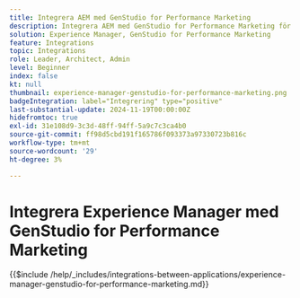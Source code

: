 ```yaml
---
title: Integrera AEM med GenStudio for Performance Marketing
description: Integrera AEM med GenStudio for Performance Marketing för att snabba upp innehållsleveranskedjan.
solution: Experience Manager, GenStudio for Performance Marketing
feature: Integrations
topic: Integrations
role: Leader, Architect, Admin
level: Beginner
index: false
kt: null
thumbnail: experience-manager-genstudio-for-performance-marketing.png
badgeIntegration: label="Integrering" type="positive"
last-substantial-update: 2024-11-19T00:00:00Z
hidefromtoc: true
exl-id: 31e108d9-3c3d-48ff-94ff-5a9c7c3ca4b0
source-git-commit: ff98d5cbd191f165786f093373a97330723b816c
workflow-type: tm+mt
source-wordcount: '29'
ht-degree: 3%

---
```


# Integrera Experience Manager med GenStudio for Performance Marketing

{{$include /help/_includes/integrations-between-applications/experience-manager-genstudio-for-performance-marketing.md}}
